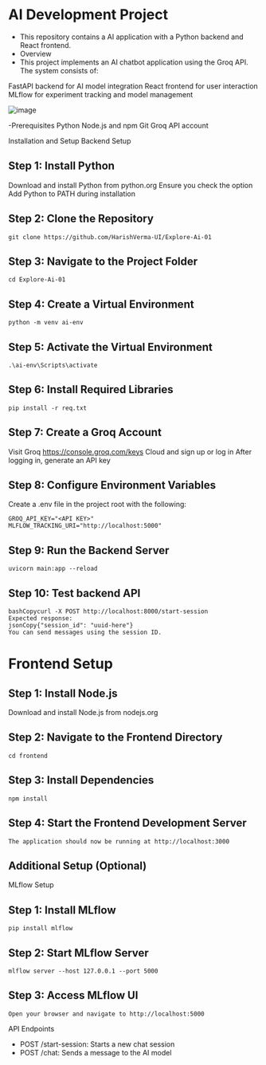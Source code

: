 # AI Development Project
- This repository contains a AI application with a Python backend and React frontend.
- Overview
- This project implements an AI chatbot application using the Groq API. The system consists of:

FastAPI backend for AI model integration
React frontend for user interaction
MLflow for experiment tracking and model management

![image](https://github.com/user-attachments/assets/92c2fef5-c07d-4806-a62b-ca3cc48e041f)


-Prerequisites
  Python 
  Node.js and npm
  Git
  Groq API account

Installation and Setup
Backend Setup

## Step 1: Install Python

Download and install Python from python.org
Ensure you check the option Add Python to PATH during installation

## Step 2: Clone the Repository
```git clone https://github.com/HarishVerma-UI/Explore-Ai-01```

## Step 3: Navigate to the Project Folder
```cd Explore-Ai-01```

## Step 4: Create a Virtual Environment
```python -m venv ai-env```

## Step 5: Activate the Virtual Environment
```.\ai-env\Scripts\activate```

## Step 6: Install Required Libraries
```pip install -r req.txt```

## Step 7: Create a Groq Account

Visit Groq https://console.groq.com/keys  Cloud and sign up or log in
After logging in, generate an API key

## Step 8: Configure Environment Variables
Create a .env file in the project root with the following:
```
GROQ_API_KEY="<API KEY>"
MLFLOW_TRACKING_URI="http://localhost:5000"
```

## Step 9: Run the Backend Server 
```cd backend
uvicorn main:app --reload
```

## Step 10: Test backend API
```Using curl:
bashCopycurl -X POST http://localhost:8000/start-session
Expected response:
jsonCopy{"session_id": "uuid-here"}
You can send messages using the session ID.
```

# Frontend Setup

## Step 1: Install Node.js

Download and install Node.js from nodejs.org

## Step 2: Navigate to the Frontend Directory
```cd frontend```

## Step 3: Install Dependencies
```npm install```

## Step 4: Start the Frontend Development Server
```npm start
The application should now be running at http://localhost:3000
```

## Additional Setup (Optional)
MLflow Setup

## Step 1: Install MLflow
```pip install mlflow```

## Step 2: Start MLflow Server
```mlflow server --host 127.0.0.1 --port 5000 ```

## Step 3: Access MLflow UI
```Open your browser and navigate to http://localhost:5000```

API Endpoints

- POST /start-session: Starts a new chat session
- POST /chat: Sends a message to the AI model
